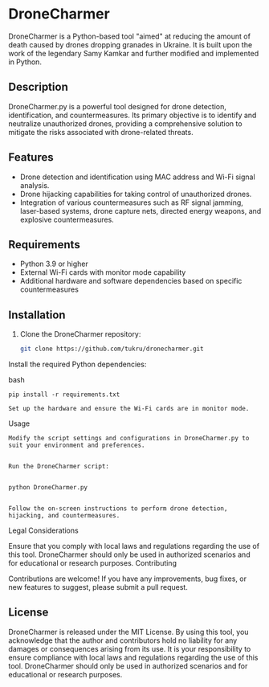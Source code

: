   # DroneCharmer

DroneCharmer is a Python-based tool "aimed" at reducing the amount of death caused by drones dropping granades in Ukraine. It is built upon the work of the legendary Samy Kamkar and further modified and implemented in Python.

## Description

DroneCharmer.py is a powerful tool designed for drone detection, identification, and countermeasures. Its primary objective is to identify and neutralize unauthorized drones, providing a comprehensive solution to mitigate the risks associated with drone-related threats.

## Features

- Drone detection and identification using MAC address and Wi-Fi signal analysis.
- Drone hijacking capabilities for taking control of unauthorized drones.
- Integration of various countermeasures such as RF signal jamming, laser-based systems, drone capture nets, directed energy weapons, and explosive countermeasures.

## Requirements

- Python 3.9 or higher
- External Wi-Fi cards with monitor mode capability
- Additional hardware and software dependencies based on specific countermeasures

## Installation

1. Clone the DroneCharmer repository:

   ```bash
   git clone https://github.com/tukru/dronecharmer.git
Install the required Python dependencies:

bash

    pip install -r requirements.txt

    Set up the hardware and ensure the Wi-Fi cards are in monitor mode.

Usage

    Modify the script settings and configurations in DroneCharmer.py to suit your environment and preferences.


    Run the DroneCharmer script:


    python DroneCharmer.py


    Follow the on-screen instructions to perform drone detection, hijacking, and countermeasures.

Legal Considerations

Ensure that you comply with local laws and regulations regarding the use of this tool. DroneCharmer should only be used in authorized scenarios and for educational or research purposes.
Contributing

Contributions are welcome! If you have any improvements, bug fixes, or new features to suggest, please submit a pull request.

## License

DroneCharmer is released under the MIT License. By using this tool, you acknowledge that the author and contributors hold no liability for any damages or consequences arising from its use. It is your responsibility to ensure compliance with local laws and regulations regarding the use of this tool. DroneCharmer should only be used in authorized scenarios and for educational or research purposes.
